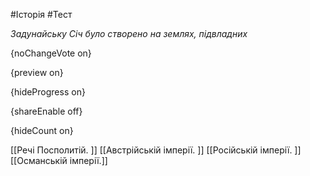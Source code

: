 #Історія #Тест

*Задунайську Січ було створено на землях, підвладних*

{noChangeVote on}

{preview on}

{hideProgress on}

{shareEnable off}

{hideCount on}

[[Речі Посполитій. ]]
[[Австрійській імперії. ]]
[[Російській імперії. ]]
[[Османській імперії.]]
